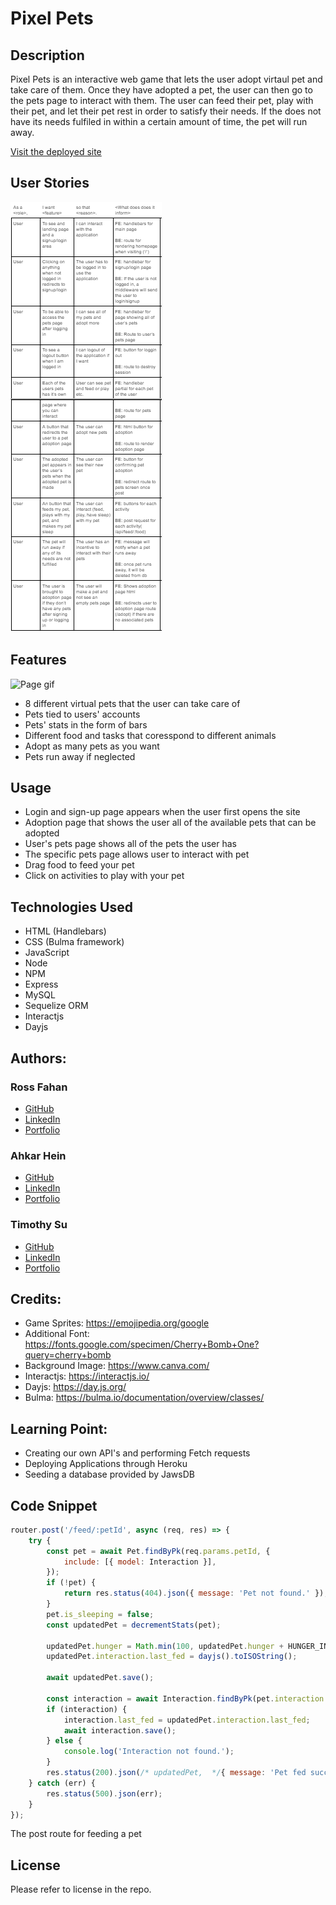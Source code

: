 # Pixel Pets

## Description
Pixel Pets is an interactive web game that lets the user adopt virtaul pet and take care of them. Once they have adopted a pet, the user can then go to the pets page to interact with them. The user can feed their pet, play with their pet, and let their pet rest in order to satisfy their needs. If the does not have its needs fulfiled in within a certain amount of time, the pet will run away.

[Visit the deployed site](https://evening-shore-08297-d73707de49e0.herokuapp.com)

## User Stories
![User Stories](./assets/userstory.png)

## Features

![Page gif](./assets/Pixel%20Pets.gif)

* 8 different virtual pets that the user can take care of
* Pets tied to users' accounts
* Pets' stats in the form of bars
* Different food and tasks that coresspond to different animals
* Adopt as many pets as you want
* Pets run away if neglected

## Usage
* Login and sign-up page appears when the user first opens the site
* Adoption page that shows the user all of the available pets that can be adopted
* User's pets page shows all of the pets the user has
* The specific pets page allows user to interact with pet
* Drag food to feed your pet
* Click on activities to play with your pet

## Technologies Used
* HTML (Handlebars)
*	CSS (Bulma framework)
*	JavaScript
* Node
* NPM
* Express
* MySQL
* Sequelize ORM
* Interactjs
* Dayjs

## Authors:

### Ross Fahan
* [GitHub](https://github.com/RossFahan)
* [LinkedIn](https://www.linkedin.com/in/rossfahan/)
* [Portfolio]()

### Ahkar Hein
* [GitHub](https://github.com/ahkar-hein)
* [LinkedIn](https://www.linkedin.com/in/ahkar-hein-9b4065100/)
* [Portfolio](https://ahkar-hein.github.io/Portfolio-website/)

### Timothy Su
* [GitHub](https://github.com/timothysu1)
* [LinkedIn](https://www.linkedin.com/in/timothysu1/)
* [Portfolio](https://timothysu1.github.io/portfolio-timothysu/)

## Credits:
* Game Sprites: https://emojipedia.org/google 
* Additional Font: https://fonts.google.com/specimen/Cherry+Bomb+One?query=cherry+bomb 
* Background Image: https://www.canva.com/
* Interactjs: https://interactjs.io/
* Dayjs: https://day.js.org/
* Bulma: https://bulma.io/documentation/overview/classes/

## Learning Point:
* Creating our own API's and performing Fetch requests
* Deploying Applications through Heroku
* Seeding a database provided by JawsDB

## Code Snippet
```js
router.post('/feed/:petId', async (req, res) => {
    try {
        const pet = await Pet.findByPk(req.params.petId, {
            include: [{ model: Interaction }],
        });
        if (!pet) {
            return res.status(404).json({ message: 'Pet not found.' });
        }
        pet.is_sleeping = false;
        const updatedPet = decrementStats(pet);

        updatedPet.hunger = Math.min(100, updatedPet.hunger + HUNGER_INCREMENT_WHEN_FED);
        updatedPet.interaction.last_fed = dayjs().toISOString();

        await updatedPet.save();

        const interaction = await Interaction.findByPk(pet.interaction.id);
        if (interaction) {
            interaction.last_fed = updatedPet.interaction.last_fed;
            await interaction.save();
        } else {
            console.log('Interaction not found.');
        }
        res.status(200).json(/* updatedPet,  */{ message: 'Pet fed successfully.' });
    } catch (err) {
        res.status(500).json(err);
    }
});
```
The post route for feeding a pet 

## License

Please refer to license in the repo.